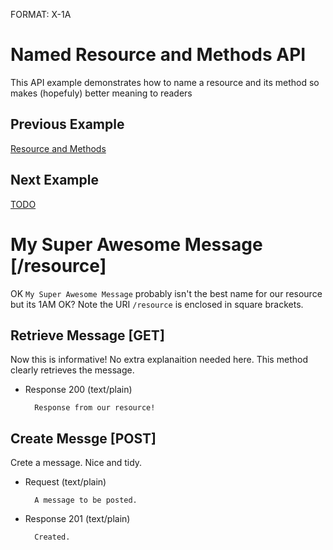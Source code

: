 FORMAT: X-1A

# Named Resource and Methods API 
This API example demonstrates how to name a resource and its method so makes (hopefuly) better meaning to readers

## Previous Example
[Resource and Methods](https://github.com/apiaryio/api-blueprint/blob/master/examples/2.%20Resource%20and%20Methods.md)

## Next Example
[TODO]()

# My Super Awesome Message [/resource]
OK `My Super Awesome Message` probably isn't the best name for our resource but its 1AM OK? Note the URI `/resource` is enclosed in square brackets. 

## Retrieve Message [GET]
Now this is informative! No extra explanaition needed here. This method clearly retrieves the message.

+ Response 200 (text/plain)

        Response from our resource!
        
## Create Messge [POST]
Crete a message. Nice and tidy.

+ Request (text/plain)

        A message to be posted.
        
+ Response 201 (text/plain)

        Created.
